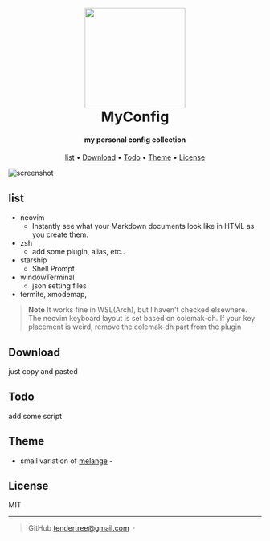 
<h1 align="center">
  <br>
  <img src="https://i.imgur.com/eBWJEvU.jpg" width="200" heigt="400">
  <br>
  MyConfig
  <br>
</h1>

<h4 align="center">my personal config collection </h4>

<p align="center">
  <a href="#list">list</a> •
  <a href="#download">Download</a> •
  <a href="#Todo">Todo</a> •
  <a href="#Theme">Theme</a> •
  <a href="#license">License</a>
</p>

![screenshot](e)

## list

* neovim
  - Instantly see what your Markdown documents look like in HTML as you create them.
* zsh
  - add some plugin, alias, etc..
* starship 
  - Shell Prompt
* windowTerminal
  - json setting files  
* termite, xmodemap, 
> **Note**
It works fine in WSL(Arch), but I haven't checked elsewhere. The neovim keyboard layout is set based on colemak-dh. If your key placement is weird, remove the colemak-dh part from the plugin
## Download
just copy and pasted 
## Todo

add some script 

## Theme

- small variation of [melange](https://github.com/savq/melange-nvim) - 


## License

MIT

---
> GitHub [tendertree@gmail.com](mailto:tendertree@gmail.com) &nbsp;&middot;&nbsp;



